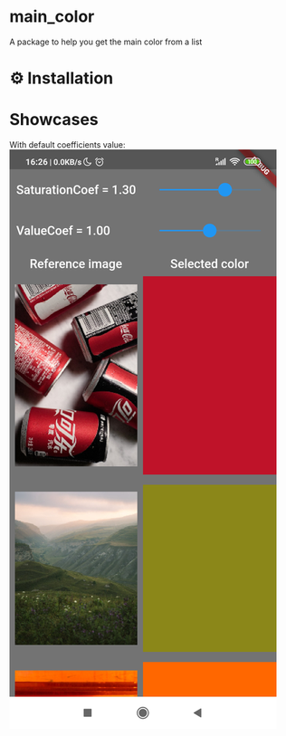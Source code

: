 # main_color

A package to help you get the main color from a list

# ⚙️ Installation

# Showcases

With default coefficients value:
![Default values](https://github.com/hbock-42/main_color/blob/master/media/1-1.png)

